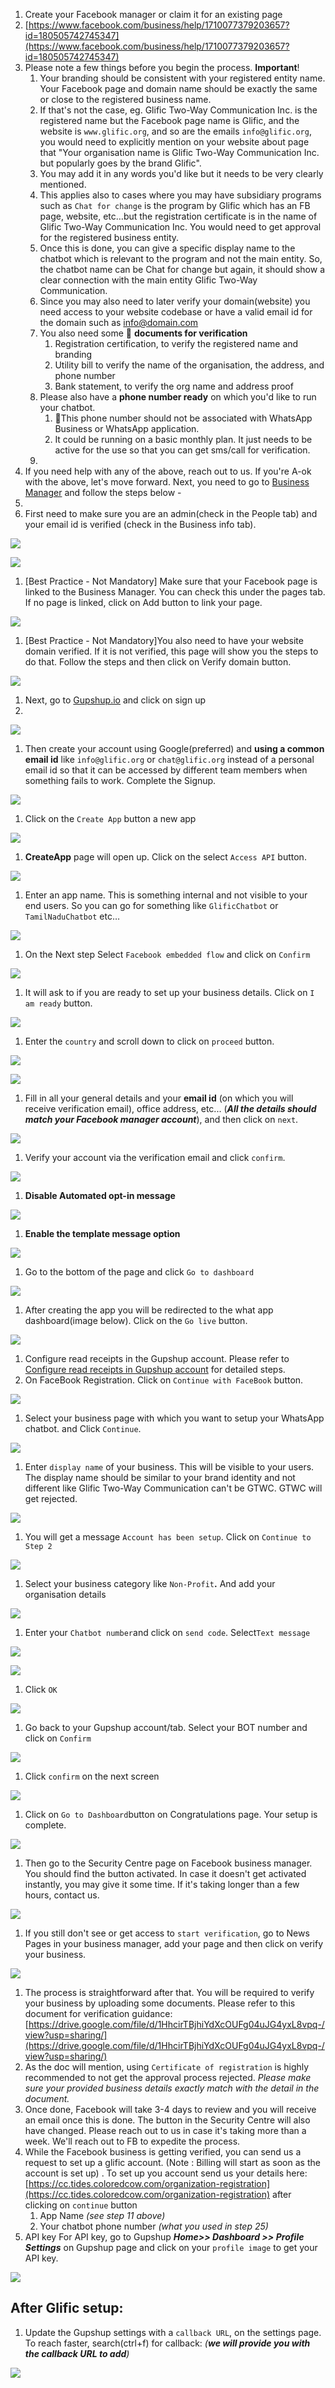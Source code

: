 1. Create your Facebook manager or claim it for an existing page
1. [https://www.facebook.com/business/help/1710077379203657?id=180505742745347](https://www.facebook.com/business/help/1710077379203657?id=180505742745347)
1. Please note a few things before you begin the process. **Important**!
    1. Your branding should be consistent with your registered entity name. Your Facebook page and domain name should be exactly the same or close to the registered business name.
    1. If  that&#39;s not the case, eg. Glific Two-Way Communication Inc. is the registered name but the Facebook page name is Glific, and the website is `www.glific.org`, and so are the emails `info@glific.org`, you would need to explicitly mention on your website about page that &quot;Your organisation name is Glific Two-Way Communication Inc. but popularly goes by the brand Glific&quot;.
    1. You may add it in any words you&#39;d like but it needs to be very clearly mentioned.
    1. This applies also to cases where you may have subsidiary programs such as `Chat for change` is the program by Glific which has an FB page, website, etc…but the registration certificate is in the name of Glific Two-Way Communication Inc. You would need to get approval for the registered business entity. 
    1. Once this is done, you can give a specific display name to the chatbot which is relevant to the program and not the main entity. So, the chatbot name can be Chat for change but again, it should show a clear connection with the main entity Glific Two-Way Communication.
    1. Since you may also need to later verify your domain(website) you need access to your website codebase or have a valid email id for the domain such as info@domain.com 
    1. You also need some 📄 **documents for verification**  
        1. Registration certification, to verify the registered name and branding
        1. Utility bill to verify the name of the organisation, the address, and phone number
        1. Bank statement, to verify the org name and address proof
    1. Please also have a **phone number ready** on which you&#39;d like to run your chatbot. 
        1. 🚨This phone number should not be associated with WhatsApp Business or WhatsApp application.
        1. It could be running on a basic monthly plan. It just needs to be active for the use so that you can get sms/call for verification.
    1. 
1. If you need help with any of the above, reach out to us. If you&#39;re A-ok with the above, let&#39;s move forward. Next, you need to go to [Business Manager](https://business.facebook.com/settings/) and follow the steps below - 
1. 
1. First need to make sure you are an admin(check in the People tab) and your email id is verified (check in the Business info tab).

![](https://static.slab.com/prod/uploads/8k89m6if/posts/images/FNn9EmFGd_Jth_hgVnjqqJiT.png)

![](https://static.slab.com/prod/uploads/8k89m6if/posts/images/hYnZcu78-RPIIFKw-vx_bZJv.png)

1. [Best Practice - Not Mandatory] Make sure that your Facebook page is linked to the Business Manager. You can check this under the pages tab. If no page is linked, click on Add button to link your page.

![](https://static.slab.com/prod/uploads/8k89m6if/posts/images/cS7pd3W5suPbSzP_AvbBs_-8.png)

1. [Best Practice - Not Mandatory]You also need to have your website domain verified. If it is not verified, this page will show you the steps to do that.  Follow the steps and then click on Verify domain button. 

![](https://static.slab.com/prod/uploads/8k89m6if/posts/images/_kryms7hhcPs-jB-TQWTu7aA.png)

1. Next, go to [Gupshup.io](https://www.gupshup.io/) and click on sign up
1. 

![](https://static.slab.com/prod/uploads/8k89m6if/posts/images/7IMfgm4q-acCArPldkFJJiKO.png)

1. Then create your account using Google(preferred) and **using a common email id** like `info@glific.org` or `chat@glific.org` instead of a personal email id so that it can be accessed by different team members when something fails to work. Complete the Signup.

![](https://static.slab.com/prod/uploads/8k89m6if/posts/images/QRb8A41urza7XycTaZ4QDt-X.png)

1. Click on the `Create App` button a new app

![](https://static.slab.com/prod/uploads/8k89m6if/posts/images/A5jIAKqMuK9fs88C1YRtBFSW.png)

1. **CreateApp** page will open up. Click on the select `Access API` button.

![](https://static.slab.com/prod/uploads/8k89m6if/posts/images/hXbzoTiMWMeM-_ig6Iqsm4d-.png)

1. Enter an app name. This is something internal and not visible to your end users. So you can go for something like `GlificChatbot` or `TamilNaduChatbot` etc… 

![](https://static.slab.com/prod/uploads/8k89m6if/posts/images/7kNrxXwUqG_SSz5mowG2OvRj.png)

1. On the Next step Select `Facebook embedded flow` and click on `Confirm`

![](https://static.slab.com/prod/uploads/8k89m6if/posts/images/P_7_WeC-ou6wcO0bvvnd2vq-.png)

1. It will ask to if you are ready to set up your business details. Click on `I am ready` button.

![](https://static.slab.com/prod/uploads/8k89m6if/posts/images/COOSqzC8lPmPW89twVGAsRCe.png)

1. Enter the `country` and scroll down to click on `proceed` button.

![](https://static.slab.com/prod/uploads/8k89m6if/posts/images/lEaxSDQvOgr6JMZQzOBvTuWs.png)

![](https://static.slab.com/prod/uploads/8k89m6if/posts/images/zdk0DupviVY4HiMU65BMowuV.png)

1. Fill in all your general details and your **email id** (on which you will receive verification email), office address, etc... (**_All the details should match your Facebook manager account_**), and then click on `next`.

![](https://static.slab.com/prod/uploads/8k89m6if/posts/images/x6-Ab5UDDMunzJWs8lt7yXT8.png)

1. Verify your account via the verification email and click `confirm`.

![](https://static.slab.com/prod/uploads/8k89m6if/posts/images/Rl_xF8TXSYPwGK9ONSSrYrXK.png)

1. **Disable Automated opt-in message** 

![](https://static.slab.com/prod/uploads/8k89m6if/posts/images/7W_vlHOn0KBi77zjUs8EYX6L.png)

1. **Enable the template message option**

![](https://static.slab.com/prod/uploads/8k89m6if/posts/images/rQANScnsEcZATFaNUUYQsamm.png)

1. Go to the bottom of the page and click `Go to dashboard`

![](https://static.slab.com/prod/uploads/8k89m6if/posts/images/FBBssW1Sn3GQAoK4hGSzIwxj.png)

1. After creating the app you will be redirected to the what app dashboard(image below). Click on the `Go live` button.

![](https://static.slab.com/prod/uploads/8k89m6if/posts/images/lmrkJuESqsTr0GGCnUI1y-6p.png)

1. Configure read receipts in the Gupshup account. Please refer to [Configure read receipts in Gupshup account](https://glific.slab.com/posts/20-configure-read-receipts-in-gupshup-account-2k0ivkgk) for detailed steps.  
1. On FaceBook Registration. Click on `Continue with FaceBook` button.

![](https://static.slab.com/prod/uploads/8k89m6if/posts/images/Pv3QXgmDBYA8BXr95_m6uKS2.png)

1. Select your business page with which you want to setup your WhatsApp chatbot. and Click `Continue`.

![](https://static.slab.com/prod/uploads/8k89m6if/posts/images/Aflj7wW9fsPRZ-zoYdTN54ln.png)

1. Enter `display name` of your business. This will be visible to your users. The display name should be similar to your brand identity and not different like Glific Two-Way Communication can&#39;t be GTWC. GTWC will get rejected.

![](https://static.slab.com/prod/uploads/8k89m6if/posts/images/TI1dr0GSySyufmplchQw3zbp.png)

1. You will get a message `Account has been setup`. Click on `Continue to Step 2`

![](https://static.slab.com/prod/uploads/8k89m6if/posts/images/5U4X4H0L5isGuLRP2EWJHW1t.png)

1. Select your business category like `Non-Profit`**.** And add your organisation details

![](https://static.slab.com/prod/uploads/8k89m6if/posts/images/q1lUiM5LLdO4u4c8bhkEd4UB.png)

1. Enter your `Chatbot number`and click on `send code`. Select`Text message`

![](https://static.slab.com/prod/uploads/8k89m6if/posts/images/1K0au0bFqKMhJyaobhuG7oZF.png)

![](https://static.slab.com/prod/uploads/8k89m6if/posts/images/UYbUtuXN7px0KVA5TezMSeFj.png)

1. Click `OK`

![](https://static.slab.com/prod/uploads/8k89m6if/posts/images/zrmsNgVpQA8-tKcdkRXYmtZw.png)

1. Go back to your Gupshup account/tab. Select your BOT number and click on `Confirm`

![](https://static.slab.com/prod/uploads/8k89m6if/posts/images/ylVkC4KdL8y7M0MvOct7sToG.png)

1. Click `confirm` on the next screen

![](https://static.slab.com/prod/uploads/8k89m6if/posts/images/--1KHykAI1pgQ3mdbSe-W1Uk.png)

1. Click on `Go to Dashboard`button on Congratulations page. Your setup is complete.

![](https://static.slab.com/prod/uploads/8k89m6if/posts/images/W8dv_B9bhPHkTec-iK9TNFCk.png)

1. Then go to the Security Centre page on Facebook business manager. You should find the button activated. In case it doesn&#39;t get activated instantly, you may give it some time. If it&#39;s taking longer than a few hours, contact us.

![](https://static.slab.com/prod/uploads/8k89m6if/posts/images/SIHvKeGFPE_ybOZCMHr47KbO.png)

1. If you still don&#39;t see or get access to `start verification`, go to News Pages in your business manager, add your page and then click on verify your business. 

![](https://static.slab.com/prod/uploads/8k89m6if/posts/images/ZzUhaWh1_5Rwcp-seLhlYaS-.png)

1. The process is straightforward after that. You will be required to verify your business by uploading some documents. Please refer to this document for verification guidance: [https://drive.google.com/file/d/1HhcirTBjhiYdXcOUFg04uJG4yxL8vpq-/view?usp=sharing/](https://drive.google.com/file/d/1HhcirTBjhiYdXcOUFg04uJG4yxL8vpq-/view?usp=sharing/)
1. As the doc will mention, using `Certificate of registration` is highly recommended to not get the approval process rejected. _Please make sure your provided business details exactly match with the detail in the document._
1. Once done, Facebook will take 3-4 days to review and you will receive an email once this is done. The button in the Security Centre will also have changed. Please reach out to us in case it&#39;s taking more than a week. We&#39;ll reach out to FB to expedite the process.  
1. While the Facebook business is getting verified, you can send us a request to set up a glific account. (Note : Billing will start as soon as the account is set up) . To set up you account  send us your details here: [https://cc.tides.coloredcow.com/organization-registration](https://cc.tides.coloredcow.com/organization-registration) after clicking on `continue` button
    1. App Name _(see step 11 above)_
    1. Your chatbot phone number _(what you used in step 25)_
1. API key For API key, go to Gupshup **_Home&gt;&gt; Dashboard &gt;&gt; Profile Settings_** on Gupshup page and click on your `profile image` to get your API key.

![](https://static.slab.com/prod/uploads/8k89m6if/posts/images/A2YRmTcHqKbPQZOK2lYf9V9M.png)



## After Glific setup:

1. Update the Gupshup settings with a `callback URL`, on the settings page. To reach faster, search(ctrl+f) for callback: _(_**_we will provide you with the callback URL to add_**_)_

![](https://static.slab.com/prod/uploads/8k89m6if/posts/images/Pj8JPqPCFON3iSWqvyWct_r2.png)
